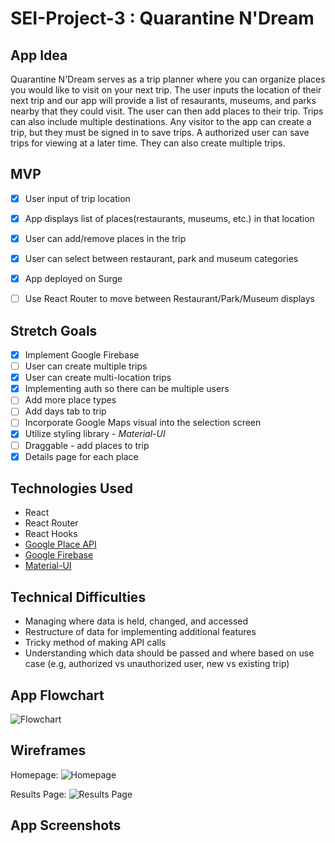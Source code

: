 # SEI-Project-3 : Quarantine N'Dream

## App Idea
Quarantine N'Dream serves as a trip planner where you can organize places you would like to visit on your next trip.  The user inputs the location of their next trip and our app will provide a list of resaurants, museums, and parks nearby that they could visit. The user can then add places to their trip.  Trips can also include multiple destinations.  Any visitor to the app can create a trip, but they must be signed in to save trips.  A authorized user can save trips for viewing at a later time.  They can also create multiple trips.


## MVP
- [x] User input of trip location
- [x] App displays list of places(restaurants, museums, etc.) in that location
- [x] User can add/remove places in the trip
- [x] User can select between restaurant, park and museum categories
- [x] App deployed on Surge
- [ ] Use React Router to move between Restaurant/Park/Museum displays


## Stretch Goals
- [x] Implement Google Firebase
- [ ] User can create multiple trips
- [x] User can create multi-location trips
- [x] Implementing auth so there can be multiple users
- [ ] Add more place types
- [ ] Add days tab to trip
- [ ] Incorporate Google Maps visual into the selection screen
- [x] Utilize styling library - *Material-UI*
- [ ] Draggable - add places to trip
- [x] Details page for each place

## Technologies Used
* React
* React Router
* React Hooks
* [Google Place API](https://developers.google.com/places/web-service/overview)
* [Google Firebase](https://firebase.google.com/)
* [Material-UI](https://material-ui.com/)

## Technical Difficulties
* Managing where data is held, changed, and accessed
* Restructure of data for implementing additional features
* Tricky method of making API calls
* Understanding which data should be passed and where based on use case (e.g, authorized vs unauthorized user, new vs existing trip)

## App Flowchart

![Flowchart]()

## Wireframes

Homepage:
![Homepage](https://i.imgur.com/RS63u8U.jpg)

Results Page:
![Results Page](https://i.imgur.com/3WZlHA3.jpg)

## App Screenshots



